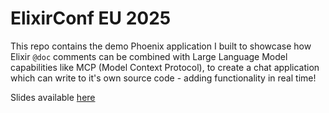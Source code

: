 # ElixirConf EU 2025

This repo contains the demo Phoenix application I built to showcase how Elixir `@doc` comments can be combined with Large Language Model capabilities like MCP (Model Context Protocol), to create a chat application which can write to it's own source code - adding functionality in real time!

Slides available [here](https://docs.google.com/presentation/d/1QK1rzA05zeL1vHI3y6wOhtZ8XSZ3YYcWkb8ogHlcztY/edit?usp=sharing)
